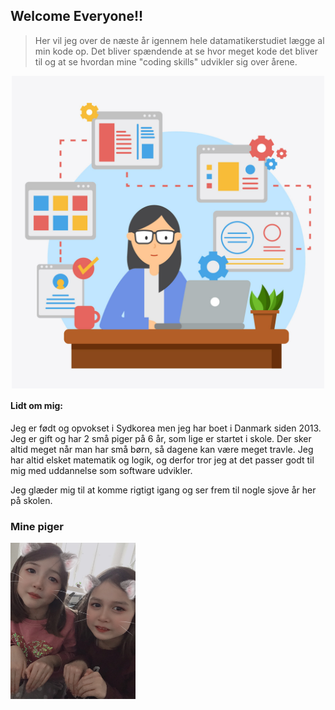 ## Welcome Everyone!!

> Her vil jeg over de næste år igennem hele datamatikerstudiet lægge al min kode op. Det bliver spændende at se hvor meget kode det bliver til og at se hvordan mine "coding skills" udvikler sig over årene.

<p style="text-align:center;">
<img src="Female-Developer-Vector.jpg" width="500" height="500" align="center">
</p>


#### Lidt om mig:

Jeg er født og opvokset i Sydkorea men jeg har boet i Danmark siden 2013. Jeg er gift og har 2 små piger på 6 år, som lige er startet i skole. Der sker altid meget når man har små børn, så dagene kan være meget travle.
Jeg har altid elsket matematik og logik, og derfor tror jeg at det passer godt til mig med uddannelse som software udvikler. 

Jeg glæder mig til at komme rigtigt igang og ser frem til nogle sjove år her på skolen.

<p style="text-align:center;">

### Mine piger 
<img src="IMG_3730.jpeg" width="200" height="250" align="center">
</p>
